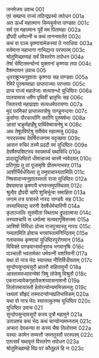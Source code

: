 जनमेजय उवाच	001  
एवं सम्प्राप्य राज्यं तदिन्द्रप्रस्थे तपोधन	001a  
अत ऊर्ध्वं महात्मानः किमकुर्वन्त पाण्डवाः	001c  
सर्व एव महात्मानः पूर्वे मम पितामहाः	002a  
द्रौपदी धर्मपत्नी च कथं तानन्ववर्तत	002c  
कथं वा पञ्च कृष्णायामेकस्यां ते नराधिपाः	003a  
वर्तमाना महाभागा नाभिद्यन्त परस्परम्	003c  
श्रोतुमिच्छाम्यहं सर्वं विस्तरेण तपोधन	004a  
तेषां चेष्टितमन्योन्यं युक्तानां कृष्णया तया	004c  
वैशम्पायन उवाच	005  
धृतराष्ट्राभ्यनुज्ञाताः कृष्णया सह पाण्डवाः	005a  
रेमिरे पुरुषव्याघ्राः प्राप्तराज्याः परन्तपाः	005c  
प्राप्य राज्यं महातेजाः सत्यसन्धो युधिष्ठिरः	006a  
पालयामास धर्मेण पृथिवीं भ्रातृभिः सह	006c  
जितारयो महाप्राज्ञाः सत्यधर्मपरायणाः	007a  
मुदं परमिकां प्राप्तास्तत्रोषुः पाण्डुनन्दनाः	007c  
कुर्वाणाः पौरकार्याणि सर्वाणि पुरुषर्षभाः	008a  
आसां चक्रुर्महार्हेषु पार्थिवेष्वासनेषु च	008c  
अथ तेषूपविष्टेषु सर्वेष्वेव महात्मसु	009a  
नारदस्त्वथ देवर्षिराजगाम यदृच्छया	009c  
आसनं रुचिरं तस्मै प्रददौ स्वं युधिष्ठिरः	009e  
देवर्षेरुपविष्टस्य स्वयमर्घ्यं यथाविधि	010a  
प्रादाद्युधिष्ठिरो धीमान्राज्यं चास्मै न्यवेदयत्	010c  
प्रतिगृह्य तु तां पूजामृषिः प्रीतमनाभवत्	011a  
आशीर्भिर्वर्धयित्वा तु तमुवाचास्यतामिति	011c  
निषसादाभ्यनुज्ञातस्ततो राजा युधिष्ठिरः	012a  
प्रेषयामास कृष्णायै भगवन्तमुपस्थितम्	012c  
श्रुत्वैव द्रौपदी चापि शुचिर्भूत्वा समाहिता	013a  
जगाम तत्र यत्रास्ते नारदः पाण्डवैः सह	013c  
तस्याभिवाद्य चरणौ देवर्षेर्धर्मचारिणी	014a  
कृताञ्जलिः सुसंवीता स्थिताथ द्रुपदात्मजा	014c  
तस्याश्चापि स धर्मात्मा सत्यवागृषिसत्तमः	015a  
आशिषो विविधाः प्रोच्य राजपुत्र्यास्तु नारदः	015c  
गम्यतामिति होवाच भगवांस्तामनिन्दिताम्	015e  
गतायामथ कृष्णायां युधिष्ठिरपुरोगमान्	016a  
विविक्ते पाण्डवान्सर्वानुवाच भगवानृषिः	016c  
पाञ्चाली भवतामेका धर्मपत्नी यशस्विनी	017a  
यथा वो नात्र भेदः स्यात्तथा नीतिर्विधीयताम्	017c  
सुन्दोपसुन्दावसुरौ भ्रातरौ सहितावुभौ	018a  
आस्तामवध्यावन्येषां त्रिषु लोकेषु विश्रुतौ	018c  
एकराज्यावेकगृहावेकशय्यासनाशनौ	019a  
तिलोत्तमायास्तौ हेतोरन्योन्यमभिजघ्नतुः	019c  
रक्ष्यतां सौहृदं तस्मादन्योन्यप्रतिभाविकम्	020a  
यथा वो नात्र भेदः स्यात्तत्कुरुष्व युधिष्ठिर	020c  
युधिष्ठिर उवाच	021  
सुन्दोपसुन्दावसुरौ कस्य पुत्रौ महामुने	021a  
उत्पन्नश्च कथं भेदः कथं चान्योन्यमघ्नताम्	021c  
अप्सरा देवकन्या वा कस्य चैषा तिलोत्तमा	022a  
यस्याः कामेन सम्मत्तौ जघ्नतुस्तौ परस्परम्	022c  
एतत्सर्वं यथावृत्तं विस्तरेण तपोधन	023a  
श्रोतुमिच्छामहे विप्र परं कौतूहलं हि नः	023c  
